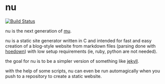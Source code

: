 # nu

[![Build Status](https://travis-ci.org/nu-dev/nu.svg?branch=master)](https://travis-ci.org/ohnx/nu)

nu is the next generation of [mu](https://github.com/ohnx/mu).

nu is a static site generator written in C and intended for fast and easy creation of a blog-style website from markdown files (parsing done with [hoedown](https://github.com/hoedown/hoedown)) with low setup requirements (ie, ruby, python are not needed).

the goal for nu is to be a simpler version of something like [jekyll](http://jekyllrb.com/).

with the help of some scripts, nu can even be run automagically when you push to a repository to create a static website.